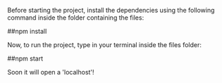 Before starting the project, install the dependencies using the following command inside the folder containing the files:

##npm install

Now, to run the project, type in your terminal inside the files folder:

##npm start

Soon it will open a 'localhost'!